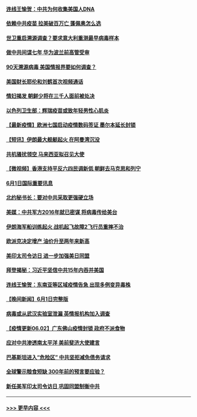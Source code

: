 #### [连线王愉贺：中共为何收集美国人DNA](../pages/prog202/a103132822.md?t=06030802) 
#### [依赖中共疫苗 拉美破百万亡 蓬佩奥怎么选](../pages/prog202/a103132742.md?t=06030802) 
#### [世卫重启溯源调查？要求意大利重测最早病毒样本](../pages/prog202/a103133644.md?t=06030802) 
#### [做中共间谍七年 华为波兰前高管受审](../pages/prog202/a103133727.md?t=06030802) 
#### [90天溯源病毒 美国情报界要如何调查？](../pages/prog202/a103133731.md?t=06030802) 
#### [美国财长耶伦和刘鹤首次视频通话](../pages/prog202/a103133712.md?t=06030802) 
#### [情妇揭发 朝鲜少将在三千人面前被处决](../pages/prog202/a103133688.md?t=06030802) 
#### [以色列卫生部：辉瑞疫苗或致年轻男性心肌炎](../pages/prog202/a103133674.md?t=06030802) 
#### [【最新疫情】欧洲七国启动疫情数码签证 墨尔本延长封锁](../pages/prog202/a103133547.md?t=06030802) 
#### [【短讯】伊朗最大舰艇起火 在阿曼湾沉没](../pages/prog202/a103133493.md?t=06030802) 
#### [共机骚扰领空 马来西亚拟召见大使](../pages/prog202/a103133470.md?t=06030802) 
#### [【微视频】香港支持平反六四民调新低 朝鲜去马克思和列宁](../pages/prog202/a103133425.md?t=06030802) 
#### [6月1日国际重要讯息](../pages/prog202/a103133255.md?t=06030802) 
#### [北约秘书长：要对中共采取更强硬立场](../pages/prog202/a103133184.md?t=06030802) 
#### [美媒：中共军方2016年就已密谋 将病毒传给美台](../pages/prog202/a103133096.md?t=06030802) 
#### [伊朗海军船训练起火 战机起飞故障2飞行员重摔不治](../pages/prog202/a103133064.md?t=06030802) 
#### [欧派克决定增产 油价升至两年来新高](../pages/prog202/a103132761.md?t=06030802) 
#### [美印太司令访日 进一步加强美日同盟](../pages/prog202/a103132790.md?t=06030802) 
#### [拜登揭秘：习近平坚信中共15年内吞并美国](../pages/prog202/a103131974.md?t=06030802) 
#### [连线王愉贺：东南亚等区域疫情告急 出现多例变异毒株](../pages/prog202/a103132049.md?t=06030802) 
#### [【晚间新闻】6月1日完整版](../pages/prog202/a103132970.md?t=06030802) 
#### [病毒或从武汉实验室泄漏 英情报机构加入调查](../pages/prog202/a103131926.md?t=06030802) 
#### [【疫情更新06.02】广东佛山疫情封锁 政府不派食物](../pages/prog202/a103114528.md?t=06030802) 
#### [应对中共渗透南太平洋 美前斐济大使建言](../pages/prog202/a103132860.md?t=06030802) 
#### [巴基斯坦进入“危险区” 中共坚拒减免债务请求](../pages/prog202/a103132505.md?t=06030802) 
#### [全球警示粮食短缺 300年前的预言要应验？](../pages/prog202/a103132514.md?t=06030802) 
#### [新任美军印太司令访日 巩固同盟制衡中共](../pages/prog202/a103132834.md?t=06030802) 

----
#### [ >>> 更早内容 <<< ](../indexes/prog202-earlier.md)
